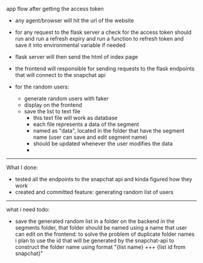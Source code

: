 app flow after getting the access token

- any agent/browser will hit the url of the website
- for any request to the flask server a check for the access token should run and run a refresh expiry and run a function to refresh token and save it into environmental variable if needed
- flask server will then send the html of index page
- the frontend will responsible for sending requests to the flask endpoints that will connect to the snapchat api

- for the random users:

  - generate random users with faker
  - display on the frontend
  - save the list to text file
    - this text file will work as database
    - each file represents a data of the segment
    - named as "data", located in the folder that have the segment name (user can save and edit segment name)
    - should be updated whenever the user modifies the data
    -

---

What I done:

- tested all the endpoints to the snapchat api and kinda figured how they work
- created and committed feature: generating random list of users

---

what i need todo:

- save the generated random list in a folder on the backend in the segments folder, that folder should be named using a name that user can edit on the frontend:
  to solve the problem of duplicate folder names i plan to use the id that will be generated by the snapchat-api to construct the folder name using format "{list name} +++ {list id from snapchat}"
